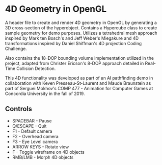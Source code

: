 # 4D Geometry in OpenGL
A header file to create and render 4D geometry in OpenGL by generating a 3D cross-section of the hyperobject. Contains a Hypercube class to create sample geometry for demo purposes. Utilizes a tetrahedral mesh approach inspired by Mark ten Bosch's and Jeff Weber's Miegakure and 4D transformations inspired by Daniel Shiffman's 4D projection Coding Challenge.

Also contains the 18-DOP bounding volume implementation utilized in the project, adapted from Christer Ericson's 8-DOP approach detailed in Real-Time Collision Detection.

This 4D functionality was developed as part of an AI pathfinding demo in collaboration with Keven Presseau-St-Laurent and Maude Braunstein as part of Serguei Mokhov's COMP 477 - Animation for Computer Games at Concordia University in the fall of 2019.

## Controls
* SPACEBAR - Pause
* Q/ESCAPE - Quit
* F1 - Default camera
* F2 - Overhead camera
* F3 - Eye Level camera
* ARROW KEYS - Rotate view
* F - Toggle wireframe on 4D objects
* RMB/LMB - Morph 4D objects